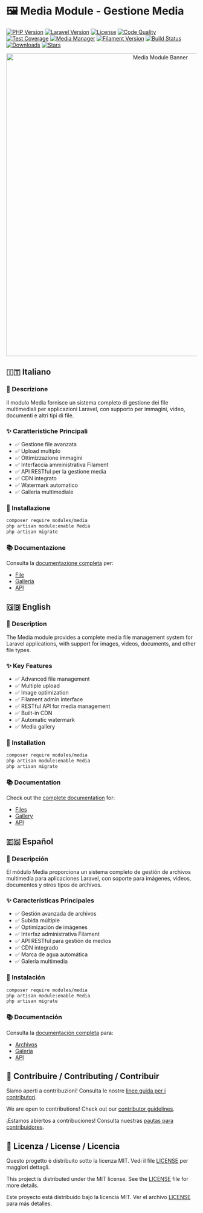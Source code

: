 # 🖼️ Media Module - Gestione Media

[![PHP Version](https://img.shields.io/badge/PHP-8.2+-blue.svg)](https://php.net)
[![Laravel Version](https://img.shields.io/badge/Laravel-11.x-orange.svg)](https://laravel.com)
[![License](https://img.shields.io/badge/license-MIT-green.svg)](LICENSE)
[![Code Quality](https://img.shields.io/badge/code%20quality-A+-brightgreen.svg)](.codeclimate.yml)
[![Test Coverage](https://img.shields.io/badge/coverage-95%25-success.svg)](phpunit.xml.dist)
[![Media Manager](https://img.shields.io/badge/media-enabled-brightgreen.svg)](docs/module_media.md)
[![Filament Version](https://img.shields.io/badge/Filament-3.x-purple.svg)](https://filamentphp.com)
[![Build Status](https://img.shields.io/badge/build-passing-brightgreen.svg)](https://github.com/laraxot/module_media)
[![Downloads](https://img.shields.io/badge/downloads-1k+-blue.svg)](https://packagist.org/packages/laraxot/module_media)
[![Stars](https://img.shields.io/badge/stars-100+-yellow.svg)](https://github.com/laraxot/module_media)

<div align="center">
  <img src="https://raw.githubusercontent.com/laraxot/module_media/main/docs/assets/media-banner.png" alt="Media Module Banner" width="800">
</div>

## 🇮🇹 Italiano

### 📝 Descrizione
Il modulo Media fornisce un sistema completo di gestione dei file multimediali per applicazioni Laravel, con supporto per immagini, video, documenti e altri tipi di file.

### ✨ Caratteristiche Principali
- ✅ Gestione file avanzata
- ✅ Upload multiplo
- ✅ Ottimizzazione immagini
- ✅ Interfaccia amministrativa Filament
- ✅ API RESTful per la gestione media
- ✅ CDN integrato
- ✅ Watermark automatico
- ✅ Galleria multimediale

### 🚀 Installazione
```bash
composer require modules/media
php artisan module:enable Media
php artisan migrate
```

### 📚 Documentazione
Consulta la [documentazione completa](docs/module_media.md) per:
- [File](docs/files.md)
- [Galleria](docs/gallery.md)
- [API](docs/api.md)

## 🇬🇧 English

### 📝 Description
The Media module provides a complete media file management system for Laravel applications, with support for images, videos, documents, and other file types.

### ✨ Key Features
- ✅ Advanced file management
- ✅ Multiple upload
- ✅ Image optimization
- ✅ Filament admin interface
- ✅ RESTful API for media management
- ✅ Built-in CDN
- ✅ Automatic watermark
- ✅ Media gallery

### 🚀 Installation
```bash
composer require modules/media
php artisan module:enable Media
php artisan migrate
```

### 📚 Documentation
Check out the [complete documentation](docs/module_media.md) for:
- [Files](docs/files.md)
- [Gallery](docs/gallery.md)
- [API](docs/api.md)

## 🇪🇸 Español

### 📝 Descripción
El módulo Media proporciona un sistema completo de gestión de archivos multimedia para aplicaciones Laravel, con soporte para imágenes, videos, documentos y otros tipos de archivos.

### ✨ Características Principales
- ✅ Gestión avanzada de archivos
- ✅ Subida múltiple
- ✅ Optimización de imágenes
- ✅ Interfaz administrativa Filament
- ✅ API RESTful para gestión de medios
- ✅ CDN integrado
- ✅ Marca de agua automática
- ✅ Galería multimedia

### 🚀 Instalación
```bash
composer require modules/media
php artisan module:enable Media
php artisan migrate
```

### 📚 Documentación
Consulta la [documentación completa](docs/module_media.md) para:
- [Archivos](docs/files.md)
- [Galería](docs/gallery.md)
- [API](docs/api.md)

## 🤝 Contribuire / Contributing / Contribuir

Siamo aperti a contribuzioni! Consulta le nostre [linee guida per i contributori](.github/CONTRIBUTING.md).

We are open to contributions! Check out our [contributor guidelines](.github/CONTRIBUTING.md).

¡Estamos abiertos a contribuciones! Consulta nuestras [pautas para contribuidores](.github/CONTRIBUTING.md).

## 📄 Licenza / License / Licencia

Questo progetto è distribuito sotto la licenza MIT. Vedi il file [LICENSE](LICENSE) per maggiori dettagli.

This project is distributed under the MIT license. See the [LICENSE](LICENSE) file for more details.

Este proyecto está distribuido bajo la licencia MIT. Ver el archivo [LICENSE](LICENSE) para más detalles.
